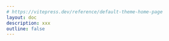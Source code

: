 ```yaml
---
# https://vitepress.dev/reference/default-theme-home-page
layout: doc
description: xxx       
outline: false
---
```


<script setup>
import HomeView from './.vitepress/theme/views/HomeView.vue'
</script>

<HomeView />
